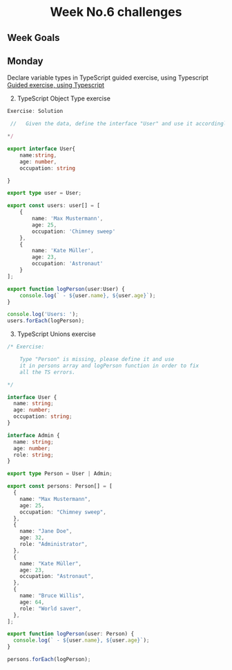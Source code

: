 <h1 align="center">Week No.6 challenges</h1>

<h2>Week Goals</h2>

## Monday

Declare variable types in TypeScript guided exercise, using Typescript
[Guided exercise, using Typescript](https://github.com/wisdown/core-code-from-scratch-readme/blob/main/Challeng-weeks/week-6.1.md)

2. TypeScript Object Type exercise

```typescript
Exercise: Solution

 //   Given the data, define the interface "User" and use it accordingly.

*/

export interface User{
    name:string,
    age: number,
    occupation: string

}

export type user = User;

export const users: user[] = [
    {
        name: 'Max Mustermann',
        age: 25,
        occupation: 'Chimney sweep'
    },
    {
        name: 'Kate Müller',
        age: 23,
        occupation: 'Astronaut'
    }
];

export function logPerson(user:User) {
    console.log(` - ${user.name}, ${user.age}`);
}

console.log('Users: ');
users.forEach(logPerson);

```

3. TypeScript Unions exercise

```typescript
/* Exercise:

    Type "Person" is missing, please define it and use
    it in persons array and logPerson function in order to fix
    all the TS errors.

*/

interface User {
  name: string;
  age: number;
  occupation: string;
}

interface Admin {
  name: string;
  age: number;
  role: string;
}

export type Person = User | Admin;

export const persons: Person[] = [
  {
    name: "Max Mustermann",
    age: 25,
    occupation: "Chimney sweep",
  },
  {
    name: "Jane Doe",
    age: 32,
    role: "Administrator",
  },
  {
    name: "Kate Müller",
    age: 23,
    occupation: "Astronaut",
  },
  {
    name: "Bruce Willis",
    age: 64,
    role: "World saver",
  },
];

export function logPerson(user: Person) {
  console.log(` - ${user.name}, ${user.age}`);
}

persons.forEach(logPerson);
```
